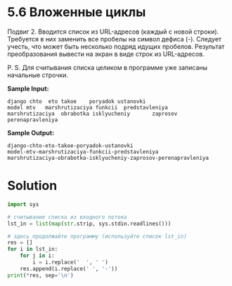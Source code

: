 # 5.6 Вложенные циклы

Подвиг 2. Вводится список из URL-адресов (каждый с новой строки). Требуется в них заменить все пробелы на символ
дефиса (-). Следует учесть, что может быть несколько подряд идущих пробелов. Результат преобразования вывести на экран в
виде строк из URL-адресов.

P. S. Для считывания списка целиком в программе уже записаны начальные строчки.

**Sample Input:**

```
django chto  eto takoe    poryadok ustanovki
model mtv   marshrutizaciya funkcii  predstavleniya
marshrutizaciya  obrabotka isklyucheniy       zaprosov perenapravleniya
```

**Sample Output:**

```
django-chto-eto-takoe-poryadok-ustanovki
model-mtv-marshrutizaciya-funkcii-predstavleniya
marshrutizaciya-obrabotka-isklyucheniy-zaprosov-perenapravleniya
```

# Solution

```python
import sys

# считывание списка из входного потока
lst_in = list(map(str.strip, sys.stdin.readlines()))

# здесь продолжайте программу (используйте список lst_in)
res = []
for i in lst_in:
    for j in i:
        i = i.replace('  ', ' ')
    res.append(i.replace(' ', '-'))
print(*res, sep='\n')
```